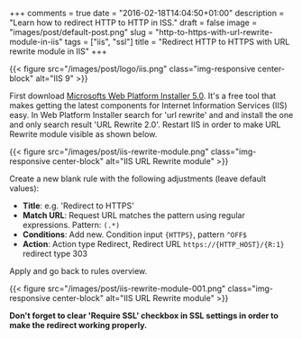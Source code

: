 +++
comments = true
date = "2016-02-18T14:04:50+01:00"
description = "Learn how to redirect HTTP to HTTP in ISS."
draft = false
image = "images/post/default-post.png"
slug = "http-to-https-with-url-rewrite-module-in-iis"
tags = ["iis", "ssl"]
title = "Redirect HTTP to HTTPS with URL rewrite module in IIS"
+++

{{< figure src="/images/post/logo/iis.png" class="img-responsive center-block" alt="IIS 9" >}}

First download [Microsofts Web Platform Installer 5.0](http://go.microsoft.com/fwlink/?LinkId=255386). It's a free tool that makes getting the latest components for Internet Information Services (IIS) easy. In Web Platform Installer search for 'url rewrite' and and install the one and only search result 'URL Rewrite 2.0'. Restart IIS in order to make URL Rewrite module visible as shown below.

{{< figure src="/images/post/iis-rewrite-module.png" class="img-responsive center-block" alt="IIS URL Rewrite module" >}}

Create a new blank rule with the following adjustments (leave default values):

- **Title**: e.g. 'Redirect to HTTPS'
- **Match URL**: Request URL matches the pattern using regular expressions. Pattern: `(.*)`
- **Conditions**: Add new. Condition input `{HTTPS}`, pattern `^OFF$`
- **Action**: Action type Redirect, Redirect URL `https://{HTTP_HOST}/{R:1}` redirect type 303

Apply and go back to rules overview.

{{< figure src="/images/post/iis-rewrite-module-001.png" class="img-responsive center-block" alt="IIS URL Rewrite module" >}}

**Don't forget to clear 'Require SSL' checkbox in SSL settings in order to make the redirect working properly.**